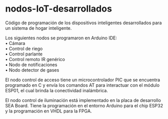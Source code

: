 # nodos-IoT-desarrollados
Código de programación de los dispositivos inteligentes desarrollados para un sistema de hogar inteligente.

Los siguientes nodos se programaron en Arduino IDE:  
•	Cámara  
•	Control de riego  
•	Control parlante  
•	Control remoto IR genérico  
•	Nodo de notificaciones  
•	Nodo detector de gases  

El nodo control de acceso tiene un microcontrolador PIC que se encuentra programado en C y envía los comandos AT para interactuar con el módulo ESP01, el cual brinda la conectividad inalámbrica.

El nodo control de iluminación está implementado en la placa de desarrollo SEA Board. Tiene la programación en el entorno Arduino para el chip ESP32 y la programación en VHDL para la FPGA.


